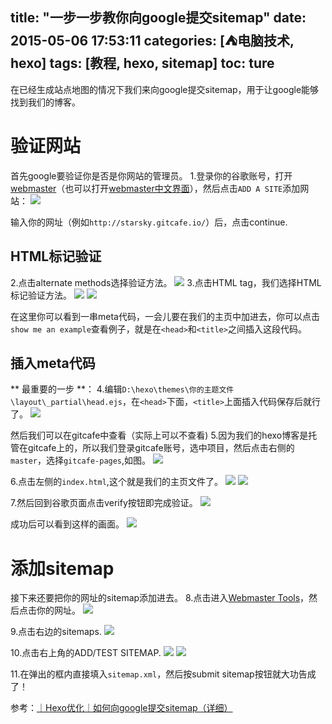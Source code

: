 title: "一步一步教你向google提交sitemap"
date: 2015-05-06 17:53:11
categories: [⛺电脑技术, hexo]
tags: [教程, hexo, sitemap]
toc: ture
---
在已经生成站点地图的情况下我们来向google提交sitemap，用于让google能够找到我们的博客。
# 验证网站
首先google要验证你是否是你网站的管理员。
1.登录你的谷歌账号，打开[webmaster](https://www.google.com/webmasters/verification/home?hl=en)（也可以打开[webmaster中文界面][1]），然后点击`ADD A SITE`添加网站：
![](http://7xivmb.com1.z0.glb.clouddn.com/hexo向google提交sitemap0.PNG)

输入你的网址（例如`http://starsky.gitcafe.io/`）后，点击continue.
<!--more-->
## HTML标记验证
2.点击alternate methods选择验证方法。
![](http://7xivmb.com1.z0.glb.clouddn.com/hexo向google提交sitemap1.PNG)
3.点击HTML tag，我们选择HTML标记验证方法。
![](http://7xivmb.com1.z0.glb.clouddn.com/hexo向google提交sitemap2.PNG)
![](http://7xivmb.com1.z0.glb.clouddn.com/hexo向google提交sitemap3.PNG)

在这里你可以看到一串meta代码，一会儿要在我们的主页中加进去，你可以点击`show me an example`查看例子，就是在`<head>`和`<title>`之间插入这段代码。
## 插入meta代码
** 最重要的一步 **：
4.编辑`D:\hexo\themes\你的主题文件\layout\_partial\head.ejs`，在`<head>`下面，`<title>`上面插入代码保存后就行了。
![][2]

然后我们可以在gitcafe中查看（实际上可以不查看)
5.因为我们的hexo博客是托管在gitcafe上的，所以我们登录gitcafe账号，选中项目，然后点击右侧的`master`，选择`gitcafe-pages`,如图。
![](http://7xivmb.com1.z0.glb.clouddn.com/hexo向google提交sitemap4.PNG)

6.点击左侧的`index.html`,这个就是我们的主页文件了。
![](http://7xivmb.com1.z0.glb.clouddn.com/hexo向google提交sitemap5.PNG)
![][3]

7.然后回到谷歌页面点击verify按钮即完成验证。
![](http://7xivmb.com1.z0.glb.clouddn.com/hexo向google提交sitemap7.PNG)

成功后可以看到这样的画面。
![](http://7xivmb.com1.z0.glb.clouddn.com/hexo向google提交sitemap8.PNG)

# 添加sitemap
接下来还要把你的网址的sitemap添加进去。
8.点击进入[Webmaster Tools](https://www.google.com/webmasters/tools/home?hl=en "webmasters tools")，然后点击你的网址。
![](http://7xivmb.com1.z0.glb.clouddn.com/hexo向google提交sitemap9.PNG)

9.点击右边的sitemaps.
![](http://7xivmb.com1.z0.glb.clouddn.com/hexo向google提交sitemap10.PNG)

10.点击右上角的ADD/TEST SITEMAP.
![](http://7xivmb.com1.z0.glb.clouddn.com/hexo向google提交sitemap11.PNG)
![](http://7xivmb.com1.z0.glb.clouddn.com/hexo向google提交sitemap12.PNG)

11.在弹出的框内直接填入`sitemap.xml`，然后按submit sitemap按钮就大功告成了！

参考：[｜Hexo优化｜如何向google提交sitemap（详细）](https://fionat.github.io/blog/2013/10/23/sitemap/)


  [1]: https://www.google.com/webmasters/verification/home?hl=zh-CN
  [2]: http://7xivmb.com1.z0.glb.clouddn.com/hexo%E5%90%91goole%E6%8F%90%E4%BA%A4sitemap14-%E6%8F%92%E5%85%A5meta%E4%BB%A3%E7%A0%81.PNG
  [3]: http://7xivmb.com1.z0.glb.clouddn.com/hexo%E5%90%91goole%E6%8F%90%E4%BA%A4sitemap13-%E5%9C%A8gitcafe%E4%B8%AD%E6%9F%A5%E7%9C%8B.PNG
